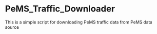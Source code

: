 # PeMS_Traffic_Downloader
This is a simple script for downloading PeMS traffic data from PeMS data source 
